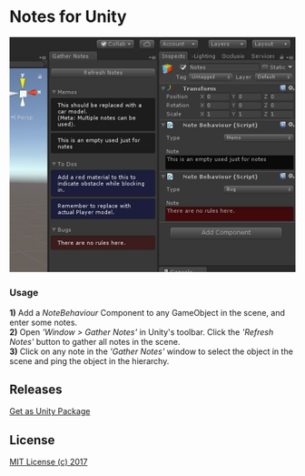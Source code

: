 # Notes for Unity  

![Example image](https://github.com/0x4d4147/readme-images/blob/master/NotesForUnity/noteforunity-with-colors.JPG?raw=true)  

### Usage  

**1)** Add a _NoteBehaviour_ Component to any GameObject in the scene, and enter some notes.  
**2)** Open _'Window > Gather Notes'_ in Unity's toolbar. Click the _'Refresh Notes'_ button to gather all notes in the scene.  
**3)** Click on any note in the _'Gather Notes'_ window to select the object in the scene and ping the object in the hierarchy.  

## Releases  

[Get as Unity Package](https://github.com/0x4d4147/NotesForUnity/releases)  

## License  
[MIT License (c) 2017](https://github.com/0x4d4147/NotesForUnity/blob/master/LICENSE)  
